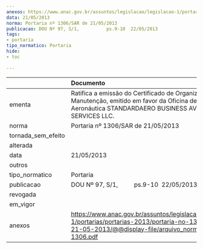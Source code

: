 ```yaml
---
anexos: https://www.anac.gov.br/assuntos/legislacao/legislacao-1/portarias/portarias-2013/portaria-no-1306-sar-de-21-05-2013/@@display-file/arquivo_norma/PA2013-1306.pdf
data: 21/05/2013
norma: Portaria nº 1306/SAR de 21/05/2013
publicacao: DOU Nº 97, S/1,          ps.9-10  22/05/2013
tags:
- portaria
tipo_normatico: Portaria
hide: 
- toc 
 
---
```


|                    | Documento                                                                                                                                                          |
|:-------------------|:-------------------------------------------------------------------------------------------------------------------------------------------------------------------|
| ementa             | Ratifica a emissão do Certificado de Organização de Manutenção, emitido em favor da Oficina de Manutenção Aeronáutica STANDARDAERO BUSINESS AVIATION SERVICES LLC. |
| norma              | Portaria nº 1306/SAR de 21/05/2013                                                                                                                                 |
| tornada_sem_efeito |                                                                                                                                                                    |
| alterada           |                                                                                                                                                                    |
| data               | 21/05/2013                                                                                                                                                         |
| outros             |                                                                                                                                                                    |
| tipo_normatico     | Portaria                                                                                                                                                           |
| publicacao         | DOU Nº 97, S/1,          ps.9-10  22/05/2013                                                                                                                       |
| revogada           |                                                                                                                                                                    |
| em_vigor           |                                                                                                                                                                    |
| anexos             | https://www.anac.gov.br/assuntos/legislacao/legislacao-1/portarias/portarias-2013/portaria-no-1306-sar-de-21-05-2013/@@display-file/arquivo_norma/PA2013-1306.pdf  |